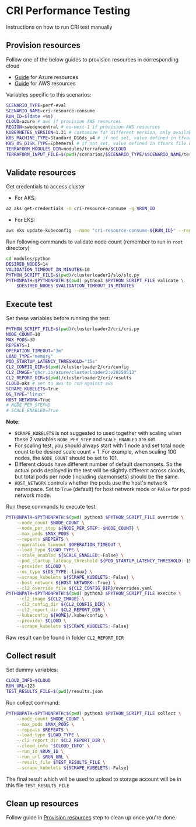 # CRI Performance Testing

Instructions on how to run CRI test manually

## Provision resources

Follow one of the below guides to provision resources in corresponding cloud

- [Guide](../../../terraform/azure/README.md) for Azure resources
- [Guide](../../../terraform/aws/README.md) for AWS resources

Variables specific to this scenarios:

```bash
SCENARIO_TYPE=perf-eval
SCENARIO_NAME=cri-resource-consume
RUN_ID=$(date +%s)
CLOUD=azure # aws if provision AWS resources
REGION=swedencentral # eu-west-1 if provision AWS resources
KUBERNETES_VERSION=1.31 # customize for different version, only available for Azure currently
K8S_MACHINE_TYPE=Standard_D16ds_v4 # if not set, value defined in tfvars file will be used, only availabe for Azure currently
K8S_OS_DISK_TYPE=Ephemeral # if not set, value defined in tfvars file will be used, only available for Azure currently
TERRAFORM_MODULES_DIR=modules/terraform/$CLOUD
TERRAFORM_INPUT_FILE=$(pwd)/scenarios/$SCENARIO_TYPE/$SCENARIO_NAME/terraform-inputs/${CLOUD}.tfvars
```

## Validate resources

Get credentials to access cluster

- For AKS:

```bash
az aks get-credentials -n cri-resource-consume -g $RUN_ID
```

- For EKS:

```bash
aws eks update-kubeconfig --name "cri-resource-consume-${RUN_ID}" --region $REGION
```

Run following commands to validate node count (remember to run in `root` directory)

```bash
cd modules/python
DESIRED_NODES=14
VALIDATION_TIMEOUT_IN_MINUTES=10
PYTHON_SCRIPT_FILE=$(pwd)/clusterloader2/slo/slo.py
PYTHONPATH=$PYTHONPATH:$(pwd) python3 $PYTHON_SCRIPT_FILE validate \
    $DESIRED_NODES $VALIDATION_TIMEOUT_IN_MINUTES
```

## Execute test

Set these variables before running the test:

```bash
PYTHON_SCRIPT_FILE=$(pwd)/clusterloader2/cri/cri.py
NODE_COUNT=10
MAX_PODS=30
REPEATS=1
OPERATION_TIMEOUT="3m"
LOAD_TYPE="memory"
POD_STARTUP_LATENCY_THRESHOLD="15s"
CL2_CONFIG_DIR=$(pwd)/clusterloader2/cri/config
CL2_IMAGE="ghcr.io/azure/clusterloader2:v20250513"
CL2_REPORT_DIR=$(pwd)/clusterloader2/cri/results
CLOUD=aks # set to aws to run against aws
SCRAPE_KUBELETS=True
OS_TYPE="linux"
HOST_NETWORK=True
# NODE_PER_STEP=5
# SCALE_ENABLED=True
```

**Note**:

- `SCRAPE_KUBELETS` is not suggested to used together with scaling when these 2 variables `NODE_PER_STEP` and `SCALE_ENABLED` are set.
- For scaling test, you should always start with 1 node and set total node count to be desired scale count + 1. For example, when scaling 100 nodes, the `NODE_COUNT` should be set to 101.
- Different clouds have different number of default daemonsets. So the actual pods deployed in the test will be slightly different across clouds, but total pods per node (including daemonsets) should be the same.
- `HOST_NETWORK` controls whether the pods use the host's network namespace. Set to `True` (default) for host network mode or `False` for pod network mode.

Run these commands to execute test:

```bash
PYTHONPATH=$PYTHONPATH:$(pwd) python3 $PYTHON_SCRIPT_FILE override \
    --node_count $NODE_COUNT \
    --node_per_step ${NODE_PER_STEP:-$NODE_COUNT} \
    --max_pods $MAX_PODS \
    --repeats $REPEATS \
    --operation_timeout $OPERATION_TIMEOUT \
    --load_type $LOAD_TYPE \
    --scale_enabled ${SCALE_ENABLED:-False} \
    --pod_startup_latency_threshold ${POD_STARTUP_LATENCY_THRESHOLD:-15s} \
    --provider $CLOUD \
    --os_type ${OS_TYPE:-linux} \
    --scrape_kubelets ${SCRAPE_KUBELETS:-False} \
    --host_network ${HOST_NETWORK:-True} \
    --cl2_override_file ${CL2_CONFIG_DIR}/overrides.yaml
PYTHONPATH=$PYTHONPATH:$(pwd) python3 $PYTHON_SCRIPT_FILE execute \
    --cl2_image ${CL2_IMAGE} \
    --cl2_config_dir ${CL2_CONFIG_DIR} \
    --cl2_report_dir $CL2_REPORT_DIR \
    --kubeconfig ${HOME}/.kube/config \
    --provider $CLOUD \
    --scrape_kubelets ${SCRAPE_KUBELETS:-False}
```

Raw result can be found in folder `CL2_REPORT_DIR`

## Collect result

Set dummy variables:

```bash
CLOUD_INFO=$CLOUD
RUN_URL=123
TEST_RESULTS_FILE=$(pwd)/results.json
```

Run collect command:

```bash
PYTHONPATH=$PYTHONPATH:$(pwd) python3 $PYTHON_SCRIPT_FILE collect \
    --node_count $NODE_COUNT \
    --max_pods $MAX_PODS \
    --repeats $REPEATS \
    --load_type $LOAD_TYPE \
    --cl2_report_dir $CL2_REPORT_DIR \
    --cloud_info "$CLOUD_INFO" \
    --run_id $RUN_ID \
    --run_url $RUN_URL \
    --result_file $TEST_RESULTS_FILE \
    --scrape_kubelets ${SCRAPE_KUBELETS:-False}
```

The final result which will be used to upload to storage account will be in this file `TEST_RESULTS_FILE`

## Clean up resources

Follow guide in [Provision resources](#provision-resources) step to clean up once you're done.
